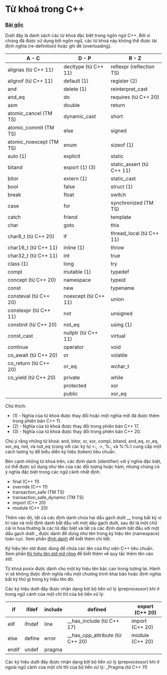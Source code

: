 # Từ khoá trong C++
### [Bài gốc](https://en.cppreference.com/w/cpp/keyword)

Dưới đây là danh sách các từ khoá đặc biệt trong ngôn ngữ C++. Bởi vì chúng đã được sử dụng bởi ngôn ngữ, các từ khoá này không thể được tái định nghĩa (re-definition) hoặc ghi đè (overloading).

|          A - C           |          D - P           |          R - Z           |
|--------------------------|--------------------------|--------------------------|
| alignas (từ C++ 11)      | decltype (từ C++ 11)     | reflexpr (reflection TS) |
| alignof (từ C++ 11)      | default (1)              | register (2)             |
| and                      | delete (1)               | reinterpret_cast         |
| and_eq                   | do                       | requires (từ C++ 20)     |
| asm                      | double                   | return                   |
| atomic_cancel (TM TS)    | dynamic_cast             | short                    |
| atomic_commit (TM TS)    | else                     | signed                   |
| atomic_noexcept (TM TS)  | enum                     | sizeof (1)               |
| auto (1)                 | explicit                 | static                   |
| bitand                   | export (1) (3)           | static_assert (từ C++ 11)|
| bitor                    | extern (1)               | static_cast              |
| bool                     | false                    | struct (1)               |
| break                    | float                    | switch                   |
| case                     | for                      | synchronized (TM TS)     |
| catch                    | friend                   | template                 |
| char                     | goto                     | this                     |
| char8_t (từ C++ 20)      | if                       | thread_local (từ C++ 11) |
| char16_t (từ C++ 11)     | inline (1)               | throw                    |
| char32_t (từ C++ 11)     | int                      | true                     |
| class (1)                | long                     | try                      |
| compl                    | mutable (1)              | typedef                  |
| concept (từ C++ 20)      | namespace                | typeid                   |
| const                    | new                      | typename                 |
| consteval (từ C++ 20)    | noexcept (từ C++ 11)     | union                    |
| constexpr (từ C++ 11)    | not                      | unsigned                 |
| constinit (từ C++ 20)    | not_eq                   | using (1)                |
| const_cast               | nullptr (từ C++ 11)      | virtual                  |
| continue                 | operator                 | void                     |
| co_await (từ C++ 20)     | or                       | volatile                 |
| co_return (từ C++ 20)    | or_eq                    | wchar_t                  |
| co_yield (từ C++ 20)     | private                  | while                    |
|                          | protected                | xor                      |
|                          | public                   | xor_eq                   |

Chú thích:
- (1) - Nghĩa của từ khoá được thay đổi hoặc một nghĩa mới đã được thêm trong phiên bản C++ 11.
- (2) - Nghĩa của từ khoá được thay đổi trong phiên bản C++ 17.
- (3) - Nghĩa của từ khoá được thay đổi trong phiên bản C++ 20.

Chú ý rằng những từ khoá: and, bitor, or, xor, compl, bitand, and_eq, or_eq, xor_eq, not, và not_eq (cùng với các ký tự <:, :>, %:, và %:%:) cung cấp một cách tương tự để biểu diễn ký hiệu (token) tiêu chuẩn.

Bên cạnh những từ khoá trên, các định danh (identifier) với ý nghĩa đặc biệt, có thể được sử dụng như tên của các đối tượng hoặc hàm, nhưng chúng có ý nghĩa đặc biệt trong các ngữ cảnh nhất định.
- final (C++ 11)
- override (C++ 11)
- transaction_safe (TM TS)
- transaction_safe_dynamic (TM TS)
- import (C++ 20)
- module (C++ 20) 

Thêm vào đó, tất cả các định danh chứa hai dấu gạch dưới __ trong bất kỳ vị trí nào và mỗi định danh bắt đầu với một dấu gạch dưới, sau đó là một chữ cái in hoa thường là các từ đặc biệt và tất cả các định danh bắt đầu với một dấu gạch dưới _ được dành để dùng như tên trong ký hiệu tên (namespace) toàn cục. Xem phần [định danh](https://en.cppreference.com/w/cpp/language/identifiers) để biết thêm chi tiết.

Ký hiệu tên std được dùng để chứa các tên của thư viện C++ tiêu chuẩn. Xem phần [Ký hiệu tên std mở rộng](https://en.cppreference.com/w/cpp/language/extending_std) để biết thêm về quy tắc thêm tên vào std.

Từ khoá posix được dành cho một ký hiệu tên bậc cao trong tương lai. Hành vi sẽ không được định nghĩa nếu một chương trình khai báo hoặc định nghĩa bất kỳ thứ gì trong ký hiệu tên đó.

Các ký hiệu dưới đây được nhận dạng bởi bộ tiền xử lý (preprocessor) khi ở trong ngữ cảnh của một chỉ thì của bộ tiền xử lý:

| if    | ifdef  | include | defined                         | export (C++ 20) |
|-------|--------|---------|---------------------------------|-----------------|
| elif  | ifndef | line    | __has_include (từ C++ 17)       | import (C++ 20) |
| else  | define | error   | __has_cpp_attribute (từ C++ 20) | module (C++ 20) |
| endif | undef  | pragma  |                                 |                 |

Các ký hiệu dưới đây được nhận dạng bởi bộ tiền xử lý (preprocessor) khi ở ngoài ngữ cảnh của một chỉ thì của bộ tiền xử lý:
_Pragma (từ C++ 11)